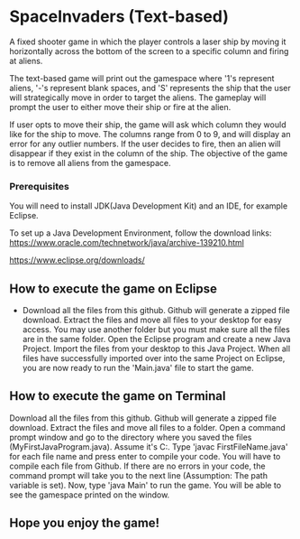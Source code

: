 # SpaceInvaders (Text-based)
A fixed shooter game in which the player controls a laser ship by moving it horizontally across the bottom of the screen to a specific column and firing at aliens.

The text-based game will print out the gamespace where '1's represent aliens, '-'s represent blank spaces, and 'S' represents the ship that the user will strategically move in order to target the aliens. The gameplay will prompt the user to either move their ship or fire at the alien. 

If user opts to move their ship, the game will ask which column they would like for the ship to move. The columns range from 0 to 9, and will display an error for any outlier numbers. If the user decides to fire, then an alien will disappear if they exist in the column of the ship. The objective of the game is to remove all aliens from the gamespace. 

### Prerequisites
You will need to install JDK(Java Development Kit) and an IDE, for example Eclipse.

To set up a Java Development Environment, follow the download links:
https://www.oracle.com/technetwork/java/archive-139210.html

https://www.eclipse.org/downloads/

## How to execute the game on Eclipse
* Download all the files from this github. Github will generate a zipped file download. Extract the files and move all files to your desktop for easy access. You may use another folder but you must make sure all the files are in the same folder. Open the Eclipse program and create a new Java Project. Import the files from your desktop to this Java Project. When all files have successfully imported over into the same Project on Eclipse, you are now ready to run the 'Main.java' file to start the game. 

## How to execute the game on Terminal
Download all the files from this github. Github will generate a zipped file download. Extract the files and move all files to a folder. Open a command prompt window and go to the directory where you saved the files (MyFirstJavaProgram.java). Assume it's C:. Type 'javac FirstFileName.java' for each file name and press enter to compile your code. You will have to compile each file from Github. If there are no errors in your code, the command prompt will take you to the next line (Assumption: The path variable is set). Now, type 'java Main' to run the game. You will be able to see the gamespace printed on the window.



## Hope you enjoy the game! 
